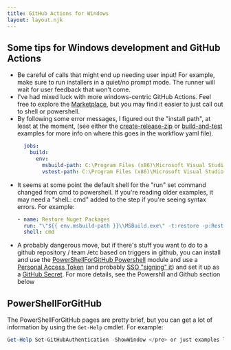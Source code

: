 ```yaml
---
title: GitHub Actions for Windows
layout: layout.njk
---
```


## Some tips for Windows development and GitHub Actions

<ul>
<li>Be careful of calls that might end up needing user input!  For example, make sure to run installers in a quiet/no prompt mode. The runner will wait for user feedback that won't come.</li>
<li>I've had mixed luck with more windows-centric GitHub Actions. Feel free to explore the <a href="https://github.com/marketplace?category=&query=&type=actions&verification=">Marketplace</a>, but you may find it easier to just call out to shell or powershell.</li>
<li>By following some error messages, I figured out the "install path", at least at the moment, (see either the <a href="examples/create-release-zip.yml">create-release-zip</a> or <a href="examples/build-and-test.yml">build-and-test</a> examples for more info on where this goes in the workflow yaml file).

```yaml
  jobs:
    build:
      env:
        msbuild-path: C:\Program Files (x86)\Microsoft Visual Studio\2019\Enterprise\MSBuild\Current\Bin
        vstest-path: C:\Program Files (x86)\Microsoft Visual Studio\2019\Enterprise\Common7\IDE\Extensions\TestPlatform
```
</li>
<li>It seems at some point the default shell for the "run" set command changed from cmd to powershell. If you're reading older examples, it may need a "shelL: cmd" added to the step if you're seeing syntax errors. For example:

```yaml
- name: Restore Nuget Packages
  run: "\"${{ env.msbuild-path }}\\MSBuild.exe\" -t:restore -p:RestorePackagesConfig=true -p:Configuration=Release ${{github.workspace }}\\exampleapp\\exampleapp.sln"
  shell: cmd
```

</li>
<li>A probably dangerous move, but if there's stuff you want to do to a github repository / team /etc based on triggers in github, you can install and use the <a href="https://github.com/microsoft/PowerShellForGitHub">PowerShellForGitHub Powershell</a> module and use a <a href="https://docs.github.com/en/github/authenticating-to-github/keeping-your-account-and-data-secure/creating-a-personal-access-token">Personal Access Token</a> (and probably <a href="https://docs.github.com/en/github/authenticating-to-github/authenticating-with-saml-single-sign-on/authorizing-a-personal-access-token-for-use-with-saml-single-sign-on">SSO "signing" it</a>) and set it up as a <a href="https://docs.github.com/en/actions/reference/encrypted-secrets">GitHub Secret</a>. For more details, see the Powershll and Github section below</li>
</ul>

## PowerShellForGitHub

The PowerShellForGitHub pages are pretty brief, but you can get a lot of information by using the `Get-Help` cmdlet.  For example:

```powershell
Get-Help Set-GitHubAuthentication -ShowWindow </pre> or just examples like <pre> Get-Help Set-GitHubAuthentication -Examples
```

